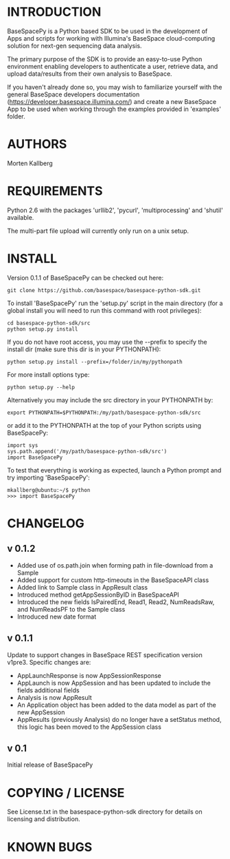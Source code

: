 INTRODUCTION	
=========================================

BaseSpacePy is a Python based SDK to be used in the development of Apps and scripts for working with Illumina's BaseSpace cloud-computing solution for next-gen sequencing data analysis. 

The primary purpose of the SDK is to provide an easy-to-use Python environment enabling developers to authenticate a user, retrieve data, and upload data/results from their own analysis to BaseSpace.

If you haven't already done so, you may wish to familiarize yourself with the general BaseSpace developers documentation (https://developer.basespace.illumina.com/) and create a new BaseSpace App to be used when working through the examples provided in 'examples' folder.


AUTHORS
=========================================

Morten Kallberg


REQUIREMENTS
=========================================

Python 2.6 with the packages 'urllib2', 'pycurl', 'multiprocessing' and 'shutil' available.

The multi-part file upload will currently only run on a unix setup.


INSTALL
=========================================

Version 0.1.1 of BaseSpacePy can be checked out here:

	git clone https://github.com/basespace/basespace-python-sdk.git

To install 'BaseSpacePy' run the 'setup.py' script in the main directory (for a global install you will need to run this command with root privileges):

	cd basespace-python-sdk/src
	python setup.py install

If you do not have root access, you may use the --prefix to specify the install dir (make sure this dir is in your PYTHONPATH):

	python setup.py install --prefix=/folder/in/my/pythonpath

For more install options type: 

	python setup.py --help

Alternatively you may include the src directory in your PYTHONPATH by:

	export PYTHONPATH=$PYTHONPATH:/my/path/basespace-python-sdk/src

or add it to the PYTHONPATH at the top of your Python scripts using BaseSpacePy:

	import sys
	sys.path.append('/my/path/basespace-python-sdk/src')
	import BaseSpacePy

To test that everything is working as expected, launch a Python prompt and try importing 'BaseSpacePy': 

	mkallberg@ubuntu:~/$ python
	>>> import BaseSpacePy


CHANGELOG
=========================================

v 0.1.2
-----------------------------------------
- Added use of os.path.join when forming path in file-download from a Sample
- Added support for custom http-timeouts in the BaseSpaceAPI class
- Added link to Sample class in AppResult class
- Introduced method getAppSessionByID in BaseSpaceAPI
- Introduced the new fields IsPairedEnd, Read1, Read2, NumReadsRaw, and NumReadsPF to the Sample class
- Introduced new date format

v 0.1.1
-----------------------------------------
Update to support changes in BaseSpace REST specification version v1pre3. Specific changes are:
- AppLaunchResponse is now AppSessionResponse
- AppLaunch is now AppSession and has been updated to include the fields additional fields
- Analysis is now AppResult
- An Application object has been added to the data model as part of the new AppSession
- AppResults (previously Analysis) do no longer have a setStatus method, this logic has been moved to the AppSession class   


v 0.1
-----------------------------------------
 
Initial release of BaseSpacePy

COPYING / LICENSE
=========================================

See License.txt in the basespace-python-sdk directory for details on licensing and distribution.

KNOWN BUGS
=========================================

